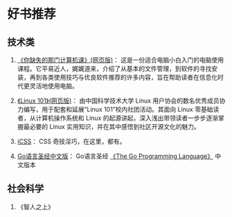 # 好书推荐

## 技术类

1. [《你缺失的那门计算机课》(网页版)](https://www.criwits.top/missing/)： 这是一份适合电脑小白入门的电脑使用课程。它平易近人，娓娓道来，介绍了从基本的文件管理，到软件的寻找安装，再到各类使用技巧与优良软件推荐的许多内容，旨在帮助读者在信息化时代更灵活地使用电脑。

2. [《Linux 101》(网页版)](https://101.lug.ustc.edu.cn/)： 由中国科学技术大学 Linux 用户协会的数名优秀成员协力编写，用于配套和延展“Linux 101”校内社团活动。其面向 Linux 零基础读者，从计算机操作系统和 Linux 的起源讲起，深入浅出带领读者一步步逐渐掌握最必要的 Linux 实用知识，并在其中感悟到社区开源文化的魅力。

3. [iCSS](https://github.com/chokcoco/iCSS)： CSS 奇技淫巧，在这里，都有。

4. [Go语言圣经中文版](https://github.com/gopl-zh/gopl-zh.github.com)： Go语言圣经 [《The Go Programming Language》](http://gopl.io/) 中文版本

## 社会科学

1. 《智人之上》
